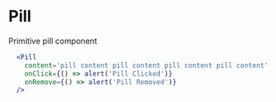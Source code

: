 # Pill

Primitive pill component

```.jsx
  <Pill
    content='pill content pill content pill content pill content'
    onClick={() => alert('Pill Clicked')}
    onRemove={() => alert('Pill Removed')}
  />
```
